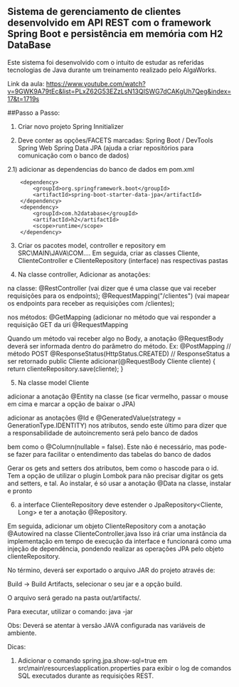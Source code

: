 <h2>Sistema de gerenciamento de clientes desenvolvido em API REST com o framework Spring Boot e persistência em memória com H2 DataBase</h2>

Este sistema foi desenvolvido com o intuito de estudar as referidas tecnologias de Java durante um treinamento realizado pelo AlgaWorks.

Link da aula:
https://www.youtube.com/watch?v=9GWK9A79tEc&list=PLxZ62G53EZzLsN13QISWG7dCAKgUh7Qeg&index=17&t=1719s

##Passo a Passo:

1) Criar novo projeto Spring Innitializer

2) Deve conter as opções/FACETS marcadas:
   Spring Boot / DevTools
   Spring Web
   Spring Data JPA (ajuda a criar repositórios para comunicação com o banco de dados)

2.1) adicionar as dependencias do banco de dados em pom.xml

        <dependency>
            <groupId>org.springframework.boot</groupId>
            <artifactId>spring-boot-starter-data-jpa</artifactId>
        </dependency>
        <dependency>
            <groupId>com.h2database</groupId>
            <artifactId>h2</artifactId>
            <scope>runtime</scope>
        </dependency>


3) Criar os pacotes model, controller e repository em SRC\MAIN\JAVA\COM....
   Em seguida, criar as classes Cliente, ClienteController e ClienteRepository (interface) nas respectivas pastas

4) Na classe controller, Adicionar as anotações:

na classe:
@RestController (vai dizer que é uma classe que vai receber requisições para os endpoints);
@RequestMapping("/clientes") (vai mapear os endpoints para receber as requisições com /clientes);

nos métodos:
@GetMapping (adicionar no método que vai responder a requisição GET da uri @RequestMapping

Quando um método vai receber algo no Body, a anotação @RequestBody deverá ser informada dentro do parâmetro do método.
Ex:
@PostMapping // método POST
@ResponseStatus(HttpStatus.CREATED) // ResponseStatus a ser retornado
public Cliente adicionar(@RequestBody Cliente cliente) {
return clienteRepository.save(cliente);
}


5) Na classe model Cliente

adicionar a anotação @Entity na classe (se ficar vermelho, passar o mouse em cima e marcar a opção de baixar o JPA)

adicionar as anotações @Id e     @GeneratedValue(strategy = GenerationType.IDENTITY) nos atributos, sendo este último para dizer que a responsabilidade de autoincremento será pelo banco de dados

bem como o @Column(nullable = false). Este não é necessário, mas pode-se fazer para facilitar o entendimento das tabelas do banco de dados

Gerar os gets and setters dos atributos, bem como o hascode para o id.
Tem a opção de utilizar o plugin Lombok para não precisar digitar os gets and setters, e tal. Ao instalar, é só usar a anotação @Data na classe, instalar e pronto

6) a interface ClienteRepository deve estender o JpaRepository<Cliente, Long> e ter a anotação @Repository.

Em seguida, adicionar um objeto ClienteRepository com a anotação @Autowired na classe ClienteController.java
Isso irá criar uma instância da implementação em tempo de execução da interface e funcionará como uma injeção de dependência, pondendo realizar as operações JPA pelo objeto clienteRepository.

No término, deverá ser exportado o arquivo JAR do projeto através de:

Build -> Build Artifacts, selecionar o seu jar e a opção build.

O arquivo será gerado na pasta out/artifacts/.

Para executar, utilizar o comando:
java -jar <nome do seu projeto>

Obs: Deverá se atentar à versão JAVA configurada nas variáveis de ambiente.

Dicas:
1) Adicionar o comando spring.jpa.show-sql=true em src\main\resources\application.properties para exibir o log de comandos SQL executados durante as requisições REST.





